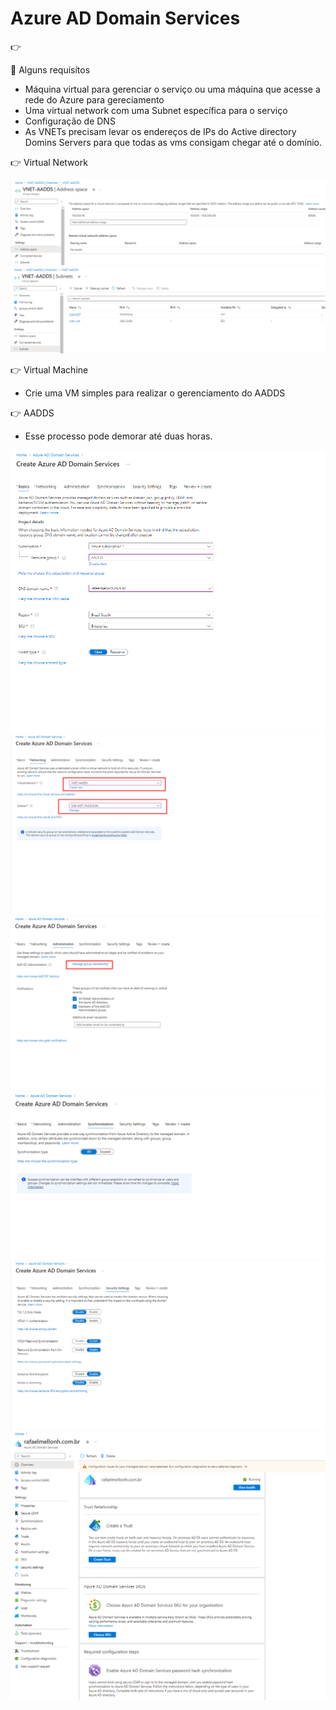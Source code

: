 # Azure AD Domain Services
👉 

🔖 Alguns requisítos
* Máquina virtual para gerenciar o serviço ou uma máquina que acesse a rede do Azure para gereciamento
* Uma virtual network com uma Subnet específica para o serviço
* Configuração de DNS
* As VNETs precisam levar os endereços de IPs do Active directory Domins Servers para que todas as vms
  consigam chegar até o domínio.

👉 Virtual Network

![aadds03](images/aadds03.png)
![aadds04](images/aadds04.png)

👉 Virtual Machine
* Crie uma VM simples para realizar o gerenciamento do AADDS

👉 AADDS
 * Esse processo pode demorar até duas horas.
  
![aadds05](images/aadds05.png)
![aadds06](images/aadds06.png)
![aadds07](images/aadds07.png)
![aadds08](images/aadds08.png)
![aadds09](images/aadds09.png)
![aadds10](images/aadds10.png)

